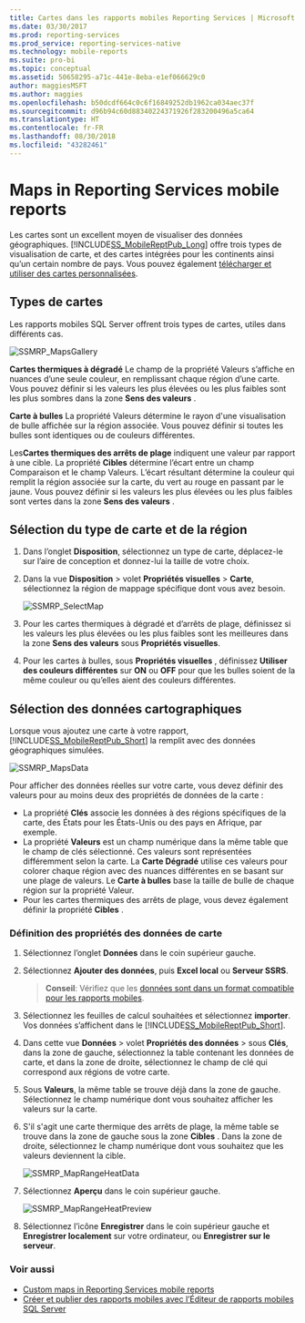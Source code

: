```yaml
---
title: Cartes dans les rapports mobiles Reporting Services | Microsoft Docs
ms.date: 03/30/2017
ms.prod: reporting-services
ms.prod_service: reporting-services-native
ms.technology: mobile-reports
ms.suite: pro-bi
ms.topic: conceptual
ms.assetid: 50658295-a71c-441e-8eba-e1ef066629c0
author: maggiesMSFT
ms.author: maggies
ms.openlocfilehash: b50dcdf664c0c6f16849252db1962ca034aec37f
ms.sourcegitcommit: d96b94c60d88340224371926f283200496a5ca64
ms.translationtype: HT
ms.contentlocale: fr-FR
ms.lasthandoff: 08/30/2018
ms.locfileid: "43282461"
---
```

# <a name="maps-in-reporting-services-mobile-reports"></a>Maps in Reporting Services mobile reports
Les cartes sont un excellent moyen de visualiser des données géographiques. [!INCLUDE[SS_MobileReptPub_Long](../../includes/ss-mobilereptpub-long.md)] offre trois types de visualisation de carte, et des cartes intégrées pour les continents ainsi qu’un certain nombre de pays. Vous pouvez également [télécharger et utiliser des cartes personnalisées](../../reporting-services/mobile-reports/custom-maps-in-reporting-services-mobile-reports.md).   
  
## <a name="types-of-maps"></a>Types de cartes  
  
Les rapports mobiles SQL Server offrent trois types de cartes, utiles dans différents cas.  
  
![SSMRP_MapsGallery](../../reporting-services/mobile-reports/media/ssmrp-mapsgallery.png)  
  
**Cartes thermiques à dégradé** Le champ de la propriété Valeurs s’affiche en nuances d’une seule couleur, en remplissant chaque région d’une carte. Vous pouvez définir si les valeurs les plus élevées ou les plus faibles sont les plus sombres dans la zone **Sens des valeurs** .  
  
**Carte à bulles** La propriété Valeurs détermine le rayon d'une visualisation de bulle affichée sur la région associée. Vous pouvez définir si toutes les bulles sont identiques ou de couleurs différentes.   
  
Les**Cartes thermiques des arrêts de plage** indiquent une valeur par rapport à une cible. La propriété **Cibles** détermine l’écart entre un champ Comparaison et le champ Valeurs. L’écart résultant détermine la couleur qui remplit la région associée sur la carte, du vert au rouge en passant par le jaune. Vous pouvez définir si les valeurs les plus élevées ou les plus faibles sont vertes dans la zone **Sens des valeurs** .  
  
## <a name="select-the-map-type-and-region"></a>Sélection du type de carte et de la région  
  
1. Dans l’onglet **Disposition**, sélectionnez un type de carte, déplacez-le sur l’aire de conception et donnez-lui la taille de votre choix.  
  
2. Dans la vue **Disposition** > volet **Propriétés visuelles** > **Carte**, sélectionnez la région de mappage spécifique dont vous avez besoin.  
  
   ![SSMRP_SelectMap](../../reporting-services/mobile-reports/media/ssmrp-selectmaps.png)  
  
3. Pour les cartes thermiques à dégradé et d’arrêts de plage, définissez si les valeurs les plus élevées ou les plus faibles sont les meilleures dans la zone **Sens des valeurs** sous **Propriétés visuelles**.  
  
7. Pour les cartes à bulles, sous **Propriétés visuelles** , définissez **Utiliser des couleurs différentes** sur **ON** ou **OFF** pour que les bulles soient de la même couleur ou qu’elles aient des couleurs différentes.  
  
## <a name="select-the-map-data"></a>Sélection des données cartographiques  
Lorsque vous ajoutez une carte à votre rapport, [!INCLUDE[SS_MobileReptPub_Short](../../includes/ss-mobilereptpub-short.md)] la remplit avec des données géographiques simulées.  
  
![SSMRP_MapsData](../../reporting-services/mobile-reports/media/ssmrp-mapsdata.png)  
  
Pour afficher des données réelles sur votre carte, vous devez définir des valeurs pour au moins deux des propriétés de données de la carte :   
* La propriété **Clés** associe les données à des régions spécifiques de la carte, des États pour les États-Unis ou des pays en Afrique, par exemple.  
* La propriété **Valeurs** est un champ numérique dans la même table que le champ de clés sélectionné. Ces valeurs sont représentées différemment selon la carte. La **Carte Dégradé** utilise ces valeurs pour colorer chaque région avec des nuances différentes en se basant sur une plage de valeurs. Le **Carte à bulles** base la taille de bulle de chaque région sur la propriété Valeur.   
* Pour les cartes thermiques des arrêts de plage, vous devez également définir la propriété **Cibles** .  
  
### <a name="set-map-data-properties"></a>Définition des propriétés des données de carte  
  
1. Sélectionnez l’onglet **Données** dans le coin supérieur gauche.  
  
2. Sélectionnez **Ajouter des données**, puis **Excel local** ou **Serveur SSRS**.  
  
   > **Conseil**: Vérifiez que les [données sont dans un format compatible pour les rapports mobiles](../../reporting-services/mobile-reports/prepare-data-for-reporting-services-mobile-reports.md).  
  
3. Sélectionnez les feuilles de calcul souhaitées et sélectionnez **importer**.  
   Vos données s’affichent dans le [!INCLUDE[SS_MobileReptPub_Short](../../includes/ss-mobilereptpub-short.md)].  
  
4. Dans cette vue **Données** > volet **Propriétés des données** > sous **Clés**, dans la zone de gauche, sélectionnez la table contenant les données de carte, et dans la zone de droite, sélectionnez le champ de clé qui correspond aux régions de votre carte.  
  
5. Sous **Valeurs**, la même table se trouve déjà dans la zone de gauche. Sélectionnez le champ numérique dont vous souhaitez afficher les valeurs sur la carte.   
  
6. S'il s'agit une carte thermique des arrêts de plage, la même table se trouve dans la zone de gauche sous la zone **Cibles** . Dans la zone de droite, sélectionnez le champ numérique dont vous souhaitez que les valeurs deviennent la cible.   
  
   ![SSMRP_MapRangeHeatData](../../reporting-services/mobile-reports/media/ssmrp-maprangeheatdata.png)  
  
7. Sélectionnez **Aperçu** dans le coin supérieur gauche.  
  
   ![SSMRP_MapRangeHeatPreview](../../reporting-services/mobile-reports/media/ssmrp-maprangeheatpreview.png)  
     
8. Sélectionnez l’icône **Enregistrer** dans le coin supérieur gauche et **Enregistrer localement** sur votre ordinateur, ou **Enregistrer sur le serveur**.  
  
### <a name="see-also"></a>Voir aussi  
-  [Custom maps in Reporting Services mobile reports](../../reporting-services/mobile-reports/custom-maps-in-reporting-services-mobile-reports.md)  
- [Créer et publier des rapports mobiles avec l’Éditeur de rapports mobiles SQL Server](../../reporting-services/mobile-reports/create-mobile-reports-with-sql-server-mobile-report-publisher.md)  
  
  
